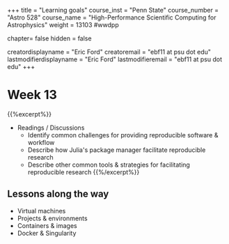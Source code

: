 +++
title = "Learning goals"
course_inst = "Penn State"
course_number = "Astro 528"
course_name = "High-Performance Scientific Computing for Astrophysics"
weight = 13103  #wwdpp

chapter= false
hidden = false

creatordisplayname = "Eric Ford"
creatoremail = "ebf11 at psu dot edu"
lastmodifierdisplayname = "Eric Ford"
lastmodifieremail = "ebf11 at psu dot edu"
+++

# Week 13

{{%excerpt%}}
- Readings / Discussions
   - Identify common challenges for providing reproducible software & workflow
   - Describe how Julia's package manager facilitate reproducible research
   - Describe other common tools & strategies for facilitating reproducible research
{{%/excerpt%}}

## Lessons along the way
- Virtual machines
- Projects & environments
- Containers & images
- Docker & Singularity
